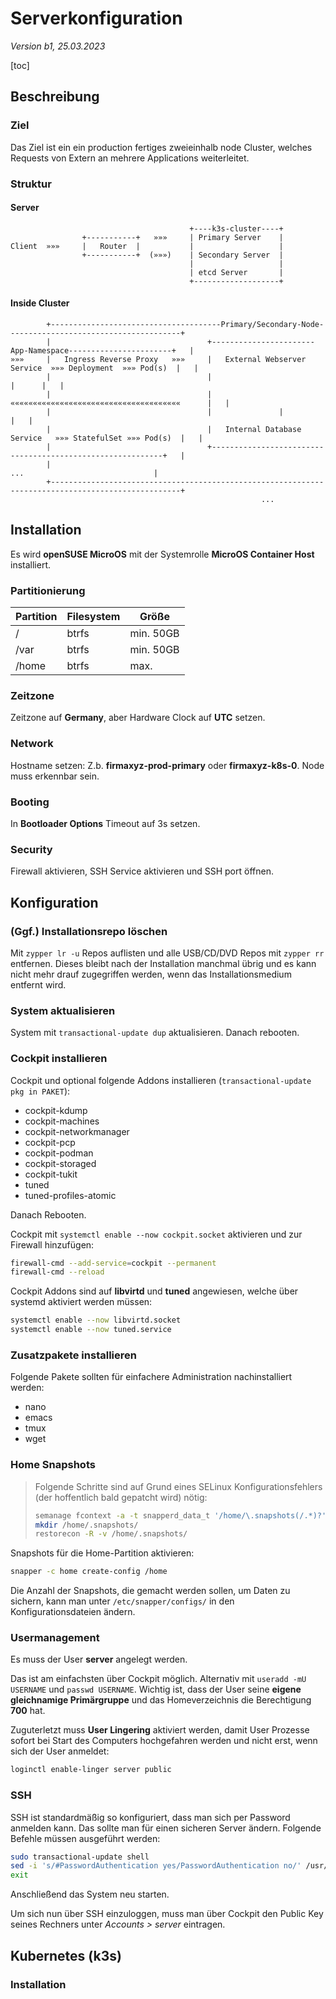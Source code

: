 # Serverkonfiguration

*Version b1, 25.03.2023*

[toc]

## Beschreibung

### Ziel

Das Ziel ist ein ein production fertiges zweieinhalb node Cluster, welches Requests von Extern an mehrere Applications weiterleitet.

### Struktur

#### Server

```
										+----k3s-cluster----+
				+-----------+   »»»		| Primary Server	|
Client	»»»		|	Router	|			|					|
				+-----------+  (»»»)	| Secondary Server	|
										|					|
										| etcd Server		|
										+-------------------+
```

#### Inside Cluster

```
		+--------------------------------------Primary/Secondary-Node---------------------------------------+
		|									+-----------------------App-Namespace-----------------------+	|
»»»		|	Ingress Reverse Proxy	»»»		|	External Webserver Service	»»» Deployment	»»» Pod(s)	|	|
		|									|													 |		|	|
		|									|  				««««««««««««««««««««««««««««««««««««««		|	|
		|									|				|											|	|
		|									|	Internal Database Service	»»»	StatefulSet	»»»	Pod(s)	|	|
		|									+-----------------------------------------------------------+	|
		|																	...								|
		+---------------------------------------------------------------------------------------------------+
														...
```

## Installation

Es wird **openSUSE MicroOS** mit der Systemrolle **MicroOS Container Host** installiert.

### Partitionierung

| Partition | Filesystem | Größe     |
| --------- | ---------- | --------- |
| /         | btrfs      | min. 50GB |
| /var      | btrfs      | min. 50GB |
| /home     | btrfs      | max.      |

### Zeitzone

Zeitzone auf **Germany**, aber Hardware Clock auf **UTC** setzen.

### Network

Hostname setzen: Z.b. **firmaxyz-prod-primary** oder **firmaxyz-k8s-0**. Node muss erkennbar sein.

### Booting

In **Bootloader Options** Timeout auf 3s setzen.

### Security

Firewall aktivieren, SSH Service aktivieren und SSH port öffnen.

## Konfiguration

### (Ggf.) Installationsrepo löschen

Mit `zypper lr -u` Repos auflisten und alle USB/CD/DVD Repos mit `zypper rr` entfernen. Dieses bleibt nach der Installation manchmal übrig und es kann nicht mehr drauf zugegriffen werden, wenn das Installationsmedium entfernt wird.

### System aktualisieren

System mit `transactional-update dup` aktualisieren. Danach rebooten.

### Cockpit installieren

Cockpit und optional folgende Addons installieren (`transactional-update pkg in PAKET`):

- cockpit-kdump
- cockpit-machines
- cockpit-networkmanager
- cockpit-pcp
- cockpit-podman
- cockpit-storaged
- cockpit-tukit
- tuned
- tuned-profiles-atomic

Danach Rebooten.

Cockpit mit `systemctl enable --now cockpit.socket` aktivieren und zur Firewall hinzufügen:

```bash
firewall-cmd --add-service=cockpit --permanent
firewall-cmd --reload
```

Cockpit Addons sind auf **libvirtd** und **tuned** angewiesen, welche über systemd aktiviert werden müssen: 

```bash
systemctl enable --now libvirtd.socket
systemctl enable --now tuned.service
```

### Zusatzpakete installieren

Folgende Pakete sollten für einfachere Administration nachinstalliert werden:

- nano
- emacs
- tmux
- wget

### Home Snapshots

> Folgende Schritte sind auf Grund eines SELinux Konfigurationsfehlers (der hoffentlich bald gepatcht wird) nötig:
>
> ```bash
> semanage fcontext -a -t snapperd_data_t '/home/\.snapshots(/.*)?'
> mkdir /home/.snapshots/
> restorecon -R -v /home/.snapshots/
> ```

Snapshots für die Home-Partition aktivieren:

```bash
snapper -c home create-config /home
```

Die Anzahl der Snapshots, die gemacht werden sollen, um Daten zu sichern, kann man unter `/etc/snapper/configs/` in den Konfigurationsdateien ändern.

### Usermanagement

Es muss der User **server** angelegt werden.

Das ist am einfachsten über Cockpit möglich. Alternativ mit `useradd -mU USERNAME` und `passwd USERNAME`. Wichtig ist, dass der User seine **eigene gleichnamige Primärgruppe** und das Homeverzeichnis die Berechtigung **700** hat.

Zuguterletzt muss **User Lingering** aktiviert werden, damit User Prozesse sofort bei Start des Computers hochgefahren werden und nicht erst, wenn sich der User anmeldet:

```bash
loginctl enable-linger server public
```

### SSH

SSH ist standardmäßig so konfiguriert, dass man sich per Password anmelden kann. Das sollte man für einen sicheren Server ändern. Folgende Befehle müssen ausgeführt werden:

```bash
sudo transactional-update shell
sed -i 's/#PasswordAuthentication yes/PasswordAuthentication no/' /usr/etc/ssh/sshd_config
exit
```

Anschließend das System neu starten.

Um sich nun über SSH einzuloggen, muss man über Cockpit den Public Key seines Rechners unter *Accounts > server* eintragen.

## Kubernetes (k3s)

### Installation

